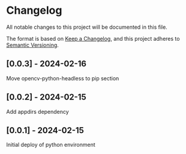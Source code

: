 # Changelog
All notable changes to this project will be documented in this file.

The format is based on [Keep a Changelog](https://keepachangelog.com/en/1.0.0/),
and this project adheres to [Semantic Versioning](https://semver.org/spec/v2.0.0.html).

## [0.0.3] - 2024-02-16
Move opencv-python-headless to pip section

## [0.0.2] - 2024-02-15
Add appdirs dependency

## [0.0.1] - 2024-02-15
Initial deploy of python environment
